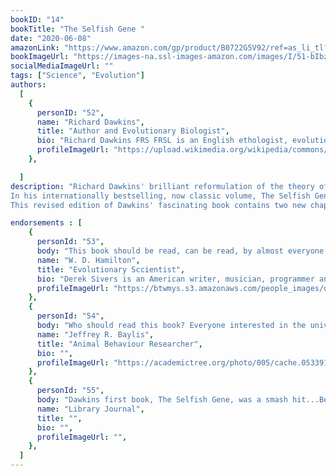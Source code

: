 ```yaml
---
bookID: "14"
bookTitle: "The Selfish Gene "
date: "2020-06-08"
amazonLink: "https://www.amazon.com/gp/product/B0722G5V92/ref=as_li_tl?ie=UTF8&camp=1789&creative=9325&creativeASIN=B0722G5V92&linkCode=as2&tag=btmysmarter-20&linkId=c62388f3b6bc0bbe40e25747dd8b0345"
bookImageUrl: "https://images-na.ssl-images-amazon.com/images/I/51-bIbzo1mL._SX327_BO1,204,203,200_.jpg"
socialMediaImageUrl: ""
tags: ["Science", "Evolution"]
authors:
  [
    {
      personID: "52",
      name: "Richard Dawkins",
      title: "Author and Evolutionary Biologist",
      bio: "Richard Dawkins FRS FRSL is an English ethologist, evolutionary biologist, and author. He is an emeritus fellow of New College, Oxford, and was the University of Oxford's Professor for Public Understanding of Science from 1995 until 2008.",
      profileImageUrl: "https://upload.wikimedia.org/wikipedia/commons/a/a0/Richard_Dawkins_Cooper_Union_Shankbone.jpg",
	},

  ]
description: "Richard Dawkins' brilliant reformulation of the theory of natural selection has the rare distinction of having provoked as much excitement and interest outside the scientific community as within it. His theories have helped change the whole nature of the study of social biology, and have forced thousands of readers to rethink their beliefs about life.
In his internationally bestselling, now classic volume, The Selfish Gene, Dawkins explains how the selfish gene can also be a subtle gene. The world of the selfish gene revolves around savage competition, ruthless exploitation, and deceit, and yet, Dawkins argues, acts of apparent altruism do exist in nature. Bees, for example, will commit suicide when they sting to protect the hive, and birds will risk their lives to warn the flock of an approaching hawk.
This revised edition of Dawkins' fascinating book contains two new chapters. One, entitled 'Nice Guys Finish First,' demonstrates how cooperation can evolve even in a basically selfish world. The other new chapter, entitled 'The Long Reach of the Gene,' which reflects the arguments presented in Dawkins' The Extended Phenotype, clarifies the startling view that genes may reach outside the bodies in which they dwell and manipulate other individuals and even the world at large. Containing a wealth of remarkable new insights into the biological world, the second edition once again drives home the fact that truth is stranger than fiction."

endorsements : [
    {
      personId: "53",
      body: "This book should be read, can be read, by almost everyone. It describes with great skill a new face of the theory of evolution.",
      name: "W. D. Hamilton",
	  title: "Evolutionary Sccientist",
	  bio: "Derek Sivers is an American writer, musician, programmer and entrepreneur best known for being the founder and former president of CD Baby, an online CD store for independent musicians.[1] A professional musician since 1987, Sivers started CD Baby by accident in 1997 when he was selling his own CD on his website, and friends asked if he could sell theirs, too. CD Baby went on to become the largest seller of independent music on the web, with over $100M in sales for over 150,000 musician clients.",
      profileImageUrl: "https://btwmys.s3.amazonaws.com/people_images/derek-sivers.jpg",
	},
	{
      personId: "54",
      body: "Who should read this book? Everyone interested in the universe and their place in it.",
      name: "Jeffrey R. Baylis",
	  title: "Animal Behaviour Researcher",
	  bio: "",
      profileImageUrl: "https://academictree.org/photo/005/cache.053391.Jeffrey_Baylis.jpg",
	},
	{
      personId: "55",
      body: "Dawkins first book, The Selfish Gene, was a smash hit...Best of all, Dawkins laid out this biology-some of it truly subtle-in stunningly lucid prose. (It is, in my view, the best work of popular science ever written.)",
	  name: "Library Journal",
	  title: "",
	  bio: "",
      profileImageUrl: "",
	},
  ]
---
```


